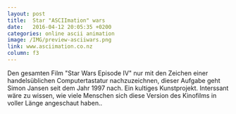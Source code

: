 ```yaml
---
layout: post
title:  Star "ASCIImation" wars
date:   2016-04-12 20:05:35 +0200
categories: online ascii animation
image: /IMG/preview-asciiwars.png
link: www.asciimation.co.nz
column: f3
---
```


Den gesamten Film "Star Wars Episode IV" nur mit den Zeichen einer handelsüblichen Computertastatur nachzuzeichnen, dieser Aufgabe geht Simon Jansen seit dem Jahr 1997 nach. Ein kultiges Kunstprojekt. Interssant wäre zu wissen, wie viele Menschen sich diese Version des Kinofilms in voller Länge angeschaut haben..
